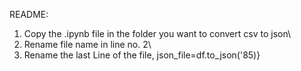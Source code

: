 
README:
1. Copy the .ipynb file in the folder you want to convert csv to json\
2. Rename file name in line no. 2\
3. Rename the last Line of the file, json_file=df.to_json(\'85)}
